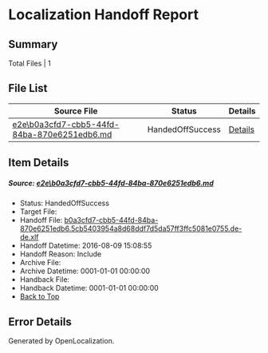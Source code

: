 # <a name='report-top'></a> Localization Handoff Report

## Summary
 Total Files | 1

## File List
 Source File | Status | Details 
 ----------- | ------ | ------- 
 [e2e\b0a3cfd7-cbb5-44fd-84ba-870e6251edb6.md](https://github.com/OpenLocalizationTestOrg/oltest/blob/a0b55793879c83b4fc0fac45ca90c570ecfda19e/e2e/b0a3cfd7-cbb5-44fd-84ba-870e6251edb6.md) | HandedOffSuccess | [Details](#1500da675f01c670b4bdd26fc96a771fdae59b414)

## Item Details
##### <a name='1500da675f01c670b4bdd26fc96a771fdae59b414'></a> Source: [e2e\b0a3cfd7-cbb5-44fd-84ba-870e6251edb6.md](https://github.com/OpenLocalizationTestOrg/oltest/blob/a0b55793879c83b4fc0fac45ca90c570ecfda19e/e2e/b0a3cfd7-cbb5-44fd-84ba-870e6251edb6.md)
* Status: HandedOffSuccess
* Target File: 
* Handoff File: [b0a3cfd7-cbb5-44fd-84ba-870e6251edb6.5cb5403954a8d68ddf7d5da57ff3ffc5081e0755.de-de.xlf](https://github.com/OpenLocalizationTestOrg/olhandoff-e2e/blob/3b00f84cebfc4647ee24e86909120db922f164d7/ol-handoff/OpenLocalizationTestOrg/ol-test-dede/ci/ht/b0a3cfd7-cbb5-44fd-84ba-870e6251edb6.5cb5403954a8d68ddf7d5da57ff3ffc5081e0755.de-de.xlf)
* Handoff Datetime: 2016-08-09 15:08:55
* Handoff Reason: Include
* Archive File: 
* Archive Datetime: 0001-01-01 00:00:00
* Handback File: 
* Handback Datetime: 0001-01-01 00:00:00
* [Back to Top](#report-top)


## Error Details

Generated by OpenLocalization.
